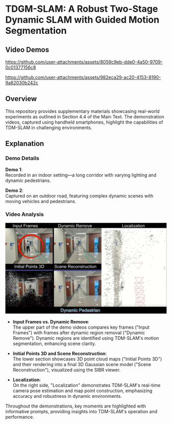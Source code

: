
# TDGM-SLAM: A Robust Two-Stage Dynamic SLAM with Guided Motion Segmentation

## Video Demos

https://github.com/user-attachments/assets/8059c9eb-dde0-4a50-9709-0c01377156c8


https://github.com/user-attachments/assets/982eca29-ac20-4153-8190-9a82030b242c

## Overview

This repository provides supplementary materials showcasing real-world experiments as outlined in Section 4.4 of the Main Text. The demonstration videos, captured using handheld smartphones, highlight the capabilities of TDM-SLAM in challenging environments.

## Explanation

### Demo Details

**Demo 1**:  
Recorded in an indoor setting—a long corridor with varying lighting and dynamic pedestrians.

**Demo 2**:  
Captured on an outdoor road, featuring complex dynamic scenes with moving vehicles and pedestrians.

### Video Analysis

![Demo Video Screenshot](images/show.png)

- **Input Frames vs. Dynamic Remove**:  
  The upper part of the demo videos compares key frames ("Input Frames") with frames after dynamic region removal ("Dynamic Remove"). Dynamic regions are identified using TDM-SLAM's motion segmentation, enhancing scene clarity.

- **Initial Points 3D and Scene Reconstruction**:  
  The lower section showcases 3D point cloud maps ("Initial Points 3D") and their rendering into a final 3D Gaussian scene model ("Scene Reconstruction"), visualized using the SIBR viewer.

- **Localization**:  
  On the right side, "Localization" demonstrates TDM-SLAM's real-time camera pose estimation and map point construction, emphasizing accuracy and robustness in dynamic environments.

Throughout the demonstrations, key moments are highlighted with informative prompts, providing insights into TDM-SLAM's operation and performance.

